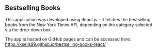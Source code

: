 ## Bestselling Books

This application was developed using React.js - it fetches the bestselling books from the New York Times API, depending on the category selected via the drop-down box.

The app is hosted on GitHub pages and can be accessed here: https://ksells99.github.io/bestselling-books-react/